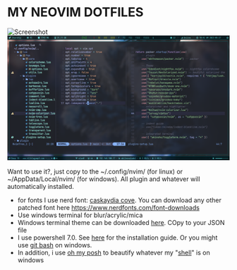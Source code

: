 # MY NEOVIM DOTFILES
![Screenshot](screenshot_windows.png)
![Screenshot](screenshot_gnulinux.png)

Want to use it?, just copy to the ~/.config/nvim/ (for linux) or ~/AppData/Local/nvim/ (for windows). All plugin and whatever will automatically installed.
- for fonts I use nerd font: [caskaydia cove](https://www.nerdfonts.com/font-downloads). You can download any other patched font here https://www.nerdfonts.com/font-downloads
- Use windows terminal for blur/acrylic/mica
- Windows terminal theme can be downloaded [here](https://windowsterminalthemes.dev/). COpy to your JSON file
- I use powershell 7.0. See [here](https://learn.microsoft.com/en-us/powershell/scripting/install/installing-powershell-on-windows?view=powershell-7.3) for the installation guide. Or you might use [git bash](https://git-scm.com/downloads) on windows.
- In addition, i use [oh my posh](https://ohmyposh.dev/docs/themes) to beautify whatever my "[shell](https://www.geeksforgeeks.org/difference-between-terminal-console-shell-and-command-line/)" is on windows
